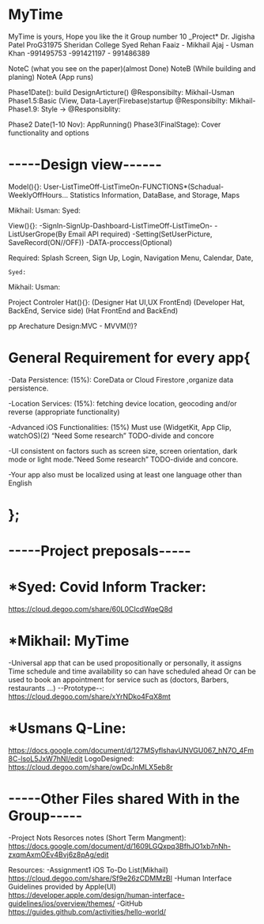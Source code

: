 # MyTime

MyTime is yours, Hope you like the it
Group number 10 _Project*
Dr. Jigisha Patel ProG31975 
Sheridan College
Syed Rehan Faaiz - Mikhail Ajaj - Usman Khan
-991495753       -991421197     - 991486389
 
 
 
NoteC (what you see on the paper)(almost Done)
NoteB (While building and planing)
NoteA (App runs)

Phase1Date(): build DesignArticture()    		    @Responsibilty: Mikhail-Usman
Phase1.5:Basic (View, Data-Layer(Firebase)startup	    @Responsibilty: Mikhail-
Phase1.9: Style →					    @Responsiblity:

Phase2 Date(1-10 Nov): AppRunning() 
Phase3(FinalStage): Cover functionality and options

# -----Design view------
Model(){}: 
	User-ListTimeOff-ListTimeOn-FUNCTIONS*(Schadual-WeeklyOffHours...
	Statistics Information, DataBase, and Storage, Maps
	
Mikhail:
	Usman:
	Syed:
  
  
View(){}: 
	-SignIn-SignUp-Dashboard-ListTimeOff-ListTimeOn-
  -ListUserGrope(By Email API required)
  -Setting(SetUserPicture, SaveRecord(ON//OFF))
  -DATA-proccess(Optional)
  
Required: Splash Screen, Sign Up, Login, Navigation Menu, Calendar, Date, 

	Syed:
  Mikhail:
	Usman:
  
  Project Controler Hat(){}: 
	(Designer Hat UI,UX FrontEnd)
  (Developer Hat, BackEnd, Service side)
  (Hat FrontEnd and BackEnd)
  
pp Arechature Design:MVC - MVVM(!)?

# General Requirement for every app{
  -Data Persistence: (15%): CoreData or Cloud Firestore ,organize  data persistence.

  -Location Services: (15%): fetching device location, geocoding and/or reverse (appropriate functionality) 

  -Advanced iOS Functionalities: (15%) Must use (WidgetKit, App Clip, watchOS)(2)
  “Need Some research” TODO-divide and concore

  -UI consistent on factors such as screen size, screen orientation, 
  dark mode or light mode.“Need Some research” TODO-divide and concore.
  
  -Your app also must be localized using at least one language other than English
# };

# -----Project preposals-----
# *Syed: Covid Inform Tracker: 
  https://cloud.degoo.com/share/60L0CIcdWqeQ8d
  
# *Mikhail: MyTime
-Universal app that can be used propositionally or personally,
it assigns Time schedule and time availability so can have scheduled
ahead Or can be used to book an appointment for service such as (doctors, Barbers, restaurants …)
--Prototype--: https://cloud.degoo.com/share/xYrNDko4FqX8mt

# *Usmans Q-Line: 
  https://docs.google.com/document/d/127MSyflshavUNVGU067_hN7O_4Fm8C-lsoL5JxW7hNI/edit
  LogoDesigned: https://cloud.degoo.com/share/owDcJnMLX5eb8r
  
# -----Other Files shared With in the Group-----

-Project Nots Resorces notes (Short Term Mangment):
  https://docs.google.com/document/d/1609LGQxpq3BfhJO1xb7nNh-zxqmAxmOEv4Bvj6z8pAg/edit

Resources: 
-Assignment1 iOS To-Do List(Mikhail)
  https://cloud.degoo.com/share/Sf9e26zCDMMzBl
-Human Interface Guidelines provided by Apple(UI)
  https://developer.apple.com/design/human-interface-guidelines/ios/overview/themes/
-GitHub
  https://guides.github.com/activities/hello-world/




